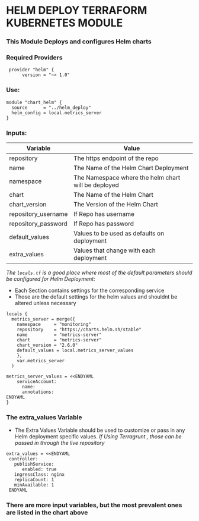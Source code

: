 # HELM DEPLOY TERRAFORM KUBERNETES MODULE

### This Module Deploys and configures Helm charts

### Required Providers
```
 provider "helm" {
      version = "~> 1.0"
```

### Use:
```
module "chart_helm" {
  source      = "../helm_deploy"
  helm_config = local.metrics_server
}
```
### Inputs:

| Variable | Value | 
|------|-------------|
|  repository            | The https endpoint of the repo |
|  name                  | The Name of the Helm Chart Deployment |
|  namespace             | The Namespace where the helm chart will be deployed |
|  chart                 | The Name of the Helm Chart |
|  chart_version         | The Version of the Helm Chart |
|  repository_username   | If Repo has username |
|  repository_password   | If Repo has password | 
|  default_values        | Values to be used as defaults on deployment |
|  extra_values          | Values that change with each deployment |

*The ```locals.tf``` is a good place where most of the default parameters should be configured for Helm Deployment:*
- Each Section contains settings for the corresponding service
- Those are the default settings for the helm values and shouldnt be altered unless necessary

```An Example of a locals block:
locals {
  metrics_server = merge({
    namespace     = "monitoring"
    repository    = "https://charts.helm.sh/stable"
    name          = "metrics-server"
    chart         = "metrics-server"
    chart_version = "2.6.0"
    default_values = local.metrics_server_values
    },
    var.metrics_server
  )

metrics_server_values = <<ENDYAML
    serviceAccount:
      name:
      annotations:
ENDYAML       
}
```


### The extra_values Variable
- The Extra Values Variable should be used to customize or pass in any Helm deployment specific values.
*If Using Terragrunt , those can be passed in through the live repository*

```An example of Extra Values would be as follows:
extra_values = <<ENDYAML 
 controller:
   publishService:
      enabled: true
   ingressClass: nginx
   replicaCount: 1
   minAvailable: 1 
 ENDYAML 
```

### There are more input variables, but the most prevalent ones are listed in the chart above 
